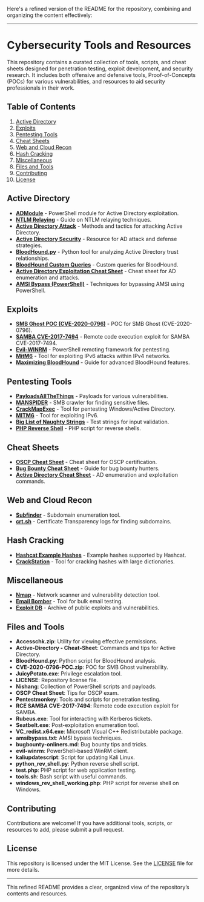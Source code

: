 Here's a refined version of the README for the repository, combining and organizing the content effectively:

---

# Cybersecurity Tools and Resources

This repository contains a curated collection of tools, scripts, and cheat sheets designed for penetration testing, exploit development, and security research. It includes both offensive and defensive tools, Proof-of-Concepts (POCs) for various vulnerabilities, and resources to aid security professionals in their work.

## Table of Contents

1. [Active Directory](#active-directory)
2. [Exploits](#exploits)
3. [Pentesting Tools](#pentesting-tools)
4. [Cheat Sheets](#cheat-sheets)
5. [Web and Cloud Recon](#web-and-cloud-recon)
6. [Hash Cracking](#hash-cracking)
7. [Miscellaneous](#miscellaneous)
8. [Files and Tools](#files-and-tools)
9. [Contributing](#contributing)
10. [License](#license)

## Active Directory

- [**ADModule**](https://github.com/hashtaginfosec/ADModule) - PowerShell module for Active Directory exploitation.
- [**NTLM Relaying**](https://byt3bl33d3r.github.io/practical-guide-to-ntlm-relaying-in-2017-aka-getting-a-foothold-in-under-5-minutes.html) - Guide on NTLM relaying techniques.
- [**Active Directory Attack**](https://github.com/swisskyrepo/PayloadsAllTheThings/blob/master/Methodology%20and%20Resources/Active%20Directory%20Attack.md#pass-the-ticket-golden-tickets) - Methods and tactics for attacking Active Directory.
- [**Active Directory Security**](https://adsecurity.org/) - Resource for AD attack and defense strategies.
- [**BloodHound.py**](https://github.com/fox-it/BloodHound.py) - Python tool for analyzing Active Directory trust relationships.
- [**BloodHound Custom Queries**](https://github.com/hausec/Bloodhound-Custom-Queries/blob/master/customqueries.json) - Custom queries for BloodHound.
- [**Active Directory Exploitation Cheat Sheet**](https://github.com/S1ckB0y1337/Active-Directory-Exploitation-Cheat-Sheet) - Cheat sheet for AD enumeration and attacks.
- [**AMSI Bypass (PowerShell)**](https://github.com/S3cur3Th1sSh1t/Amsi-Bypass-Powershell) - Techniques for bypassing AMSI using PowerShell.

## Exploits

- [**SMB Ghost POC (CVE-2020-0796)**](https://github.com/joxeankoret/CVE-2020-7494) - POC for SMB Ghost (CVE-2020-0796).
- [**SAMBA CVE-2017-7494**](https://github.com/joxeankoret/CVE-2017-7494) - Remote code execution exploit for SAMBA CVE-2017-7494.
- [**Evil-WINRM**](https://github.com/Hackplayers/evil-winrm) - PowerShell remoting framework for pentesting.
- [**MitM6**](https://github.com/dirkjanm/mitm6) - Tool for exploiting IPv6 attacks within IPv4 networks.
- [**Maximizing BloodHound**](https://github.com/knavesec/Max) - Guide for advanced BloodHound features.

## Pentesting Tools

- [**PayloadsAllTheThings**](https://github.com/swisskyrepo/PayloadsAllTheThings) - Payloads for various vulnerabilities.
- [**MANSPIDER**](https://github.com/blacklanternsecurity/MANSPIDER) - SMB crawler for finding sensitive files.
- [**CrackMapExec**](https://wiki.porchetta.industries/) - Tool for pentesting Windows/Active Directory.
- [**MITM6**](https://github.com/dirkjanm/mitm6) - Tool for exploiting IPv6.
- [**Big List of Naughty Strings**](https://github.com/minimaxir/big-list-of-naughty-strings) - Test strings for input validation.
- [**PHP Reverse Shell**](https://github.com/pentestmonkey/php-reverse-shell) - PHP script for reverse shells.

## Cheat Sheets

- [**OSCP Cheat Sheet**](https://github.com/pentestmonkey/php-reverse-shell) - Cheat sheet for OSCP certification.
- [**Bug Bounty Cheat Sheet**](https://bugtraq.securityfocus.com/archive) - Guide for bug bounty hunters.
- [**Active Directory Cheat Sheet**](https://github.com/drak3hft7/Cheat-Sheet---Active-Directory) - AD enumeration and exploitation commands.

## Web and Cloud Recon

- [**Subfinder**](https://github.com/projectdiscovery/subfinder) - Subdomain enumeration tool.
- [**crt.sh**](https://crt.sh/) - Certificate Transparency logs for finding subdomains.

## Hash Cracking

- [**Hashcat Example Hashes**](https://hashcat.net/wiki/doku.php?id=example_hashes) - Example hashes supported by Hashcat.
- [**CrackStation**](https://crackstation.net/) - Tool for cracking hashes with large dictionaries.

## Miscellaneous

- [**Nmap**](https://github.com/nmap/nmap) - Network scanner and vulnerability detection tool.
- [**Email Bomber**](http://thinkvaughn.com/tools/email-bomber.html) - Tool for bulk email testing.
- [**Exploit DB**](https://www.exploit-db.com/) - Archive of public exploits and vulnerabilities.

## Files and Tools

- **Accesschk.zip**: Utility for viewing effective permissions.
- **Active-Directory - Cheat-Sheet**: Commands and tips for Active Directory.
- **BloodHound.py**: Python script for BloodHound analysis.
- **CVE-2020-0796-POC.zip**: POC for SMB Ghost vulnerability.
- **JuicyPotato.exe**: Privilege escalation tool.
- **LICENSE**: Repository license file.
- **Nishang**: Collection of PowerShell scripts and payloads.
- **OSCP Cheat Sheet**: Tips for OSCP exam.
- **Pentestmonkey**: Tools and scripts for penetration testing.
- **RCE SAMBA CVE-2017-7494**: Remote code execution exploit for SAMBA.
- **Rubeus.exe**: Tool for interacting with Kerberos tickets.
- **Seatbelt.exe**: Post-exploitation enumeration tool.
- **VC_redist.x64.exe**: Microsoft Visual C++ Redistributable package.
- **amsibypass.txt**: AMSI bypass techniques.
- **bugbounty-onliners.md**: Bug bounty tips and tricks.
- **evil-winrm**: PowerShell-based WinRM client.
- **kaliupdatescript**: Script for updating Kali Linux.
- **python_rev_shell.py**: Python reverse shell script.
- **test.php**: PHP script for web application testing.
- **tools.sh**: Bash script with useful commands.
- **windows_rev_shell_working.php**: PHP script for reverse shell on Windows.

## Contributing

Contributions are welcome! If you have additional tools, scripts, or resources to add, please submit a pull request.

## License

This repository is licensed under the MIT License. See the [LICENSE](LICENSE) file for more details.

---

This refined README provides a clear, organized view of the repository’s contents and resources.

